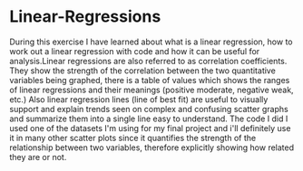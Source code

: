 # Linear-Regressions

During this exercise I have learned about what is a linear regression, how to work out a linear regression with code and how it can be useful for analysis.Linear regressions are also referred to as correlation coefficients. They show the strength of the correlation between the two quantitative variables being graphed, there is a table of values which shows the ranges of linear regressions and their meanings (positive moderate, negative weak, etc.) Also linear regression lines (line of best fit) are useful to visually support and explain trends seen on complex and confusing scatter graphs and summarize them into a single line easy to understand. The code I did I used one of the datasets I'm using for my final project and i'll definitely use it in many other scatter plots since it quantifies the strength of the relationship between two variables, therefore explicitly showing how related they are or not.
